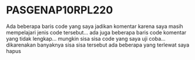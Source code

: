 # PASGENAP10RPL220
Ada beberapa baris code yang saya jadikan komentar karena saya masih mempelajari jenis code tersebut...
ada juga beberapa baris code komentar yang tidak lengkap... mungkin sisa sisa code yang saya uji coba... dikarenakan banyaknya sisa sisa tersebut ada beberapa yang terlewat saya hapus
